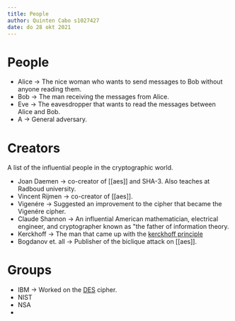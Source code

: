 ```yaml
---
title: People
author: Quinten Cabo s1027427
date: do 28 okt 2021
---
```


# People

- Alice -> The nice woman who wants to send messages to Bob without anyone reading them.
- Bob -> The man receiving the messages from Alice.
- Eve -> The eavesdropper that wants to read the messages between Alice and Bob.
- A -> General adversary.

# Creators
A list of the influential people in the cryptographic world. 

- Joan Daemen -> co-creator of [[aes]] and SHA-3. Also teaches at Radboud university.
- Vincent Rijmen -> co-creator of [[aes]]. 
- Vigenére -> Suggested an improvement to the cipher that became the Vigenére cipher.
- Claude Shannon -> An influential American mathematician, electrical engineer, and cryptographer known as "the father of information theory.
- Kerckhoff -> The man that came up with the [kerckhoff principle](kerckhoff.md)
- Bogdanov et. all -> Publisher of the biclique attack on [[aes]].
# Groups 
- IBM -> Worked on the [DES](des.md) cipher.
- NIST
- NSA
- 